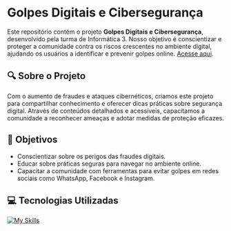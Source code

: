 # Golpes Digitais e Cibersegurança
Este repositório contém o projeto **Golpes Digitais e Cibersegurança**, desenvolvido pela turma de Informática 3. Nosso objetivo é conscientizar e proteger a comunidade contra os riscos crescentes no ambiente digital, ajudando os usuários a identificar e prevenir golpes online. [Acesse aqui](https://ciberprotecao.info/).

## 🔍 Sobre o Projeto
Com o aumento de fraudes e ataques cibernéticos, criamos este projeto para compartilhar conhecimento e oferecer dicas práticas sobre segurança digital. Através de conteúdos detalhados e acessíveis, capacitamos a comunidade a reconhecer ameaças e adotar medidas de proteção eficazes.

## 🎯 Objetivos
- Conscientizar sobre os perigos das fraudes digitais.
- Educar sobre práticas seguras para navegar no ambiente online.
- Capacitar a comunidade com ferramentas para evitar golpes em redes sociais como WhatsApp, Facebook e Instagram.

## 💻 Tecnologias Utilizadas
[![My Skills](https://skillicons.dev/icons?i=html,css,tailwind,js,git)](https://skillicons.dev)
